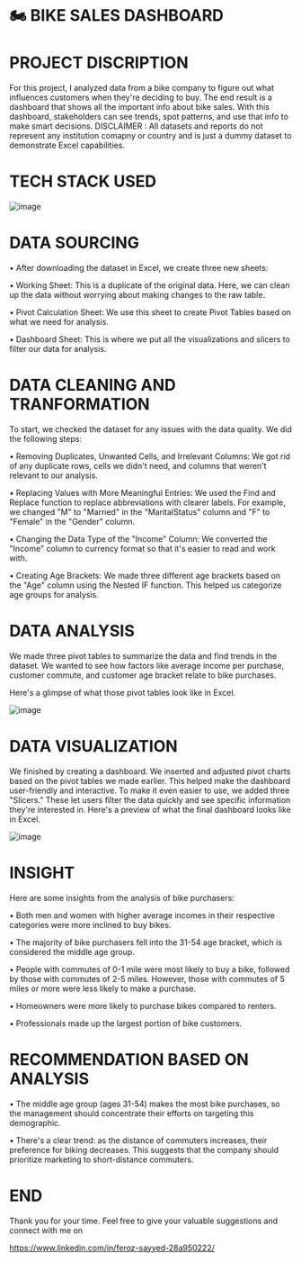 # 🏍️ BIKE SALES DASHBOARD


# PROJECT DISCRIPTION

For this project, I analyzed data from a bike company to figure out what influences customers when they're deciding to buy. The end result is a dashboard that shows all the important info about bike sales. With this dashboard, stakeholders can see trends, spot patterns, and use that info to make smart decisions.
 DISCLAIMER : All datasets and reports do not represent any institution comapny or country and is just a dummy dataset to demonstrate Excel capabilities.

# TECH STACK USED

![image](https://github.com/feroz271/project-1/assets/162626833/6813e461-21d5-484d-a33c-dcfc7fc4f2f8)
 
# DATA SOURCING

• After downloading the dataset in Excel, we create three new sheets:

• Working Sheet: This is a duplicate of the original data. Here, we can clean up the data without worrying about making changes to the raw table.

• Pivot Calculation Sheet: We use this sheet to create Pivot Tables based on what we need for analysis.

• Dashboard Sheet: This is where we put all the visualizations and slicers to filter our data for analysis.

# DATA CLEANING AND TRANFORMATION

To start, we checked the dataset for any issues with the data quality.
We did the following steps:

• Removing Duplicates, Unwanted Cells, and Irrelevant Columns: We got rid of any duplicate rows, cells we didn't need, and columns that weren't relevant to our analysis.

• Replacing Values with More Meaningful Entries: We used the Find and Replace function to replace abbreviations with clearer labels. For example, we changed "M" to "Married" in the "MaritalStatus" column and "F" to "Female" in the "Gender" column.

• Changing the Data Type of the "Income" Column: We converted the "Income" column to currency format so that it's easier to read and work with.

• Creating Age Brackets: We made three different age brackets based on the "Age" column using the Nested IF function. This helped us categorize age groups for analysis. 

# DATA ANALYSIS

We made three pivot tables to summarize the data and find trends in the dataset. We wanted to see how factors like average income per purchase, customer commute, and customer age bracket relate to bike purchases.

Here's a glimpse of what those pivot tables look like in Excel.


![image](https://github.com/feroz271/project-1/assets/162626833/226f4fa0-079b-425c-b04b-64f149ad01e9)

 

# DATA VISUALIZATION

We finished by creating a dashboard. We inserted and adjusted pivot charts based on the pivot tables we made earlier. This helped make the dashboard user-friendly and interactive.
To make it even easier to use, we added three "Slicers." These let users filter the data quickly and see specific information they're interested in.
Here's a preview of what the final dashboard looks like in Excel.


![image](https://github.com/feroz271/project-1/assets/162626833/5f8c75b8-f61d-44d2-a549-b84c9c100b30)

 

# INSIGHT

Here are some insights from the analysis of bike purchasers:

• Both men and women with higher average incomes in their respective categories were more inclined to buy bikes.

• The majority of bike purchasers fell into the 31-54 age bracket, which is considered the middle age group.

• People with commutes of 0-1 mile were most likely to buy a bike, followed by those with commutes of 2-5 miles. However, those with commutes of 5 miles or more were less likely to make a purchase.

• Homeowners were more likely to purchase bikes compared to renters.

• Professionals made up the largest portion of bike customers.

 # RECOMMENDATION BASED ON ANALYSIS

• The middle age group (ages 31-54) makes the most bike purchases, so the management should concentrate their efforts on targeting this demographic.

• There's a clear trend: as the distance of commuters increases, their preference for biking decreases. This suggests that the company should prioritize marketing to short-distance commuters.


# END

Thank you for your time. Feel free to give your valuable suggestions and connect with me on

https://www.linkedin.com/in/feroz-sayyed-28a950222/


















